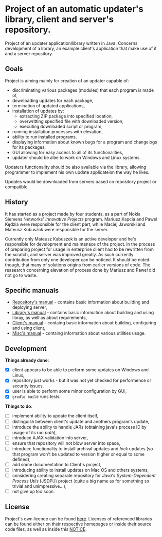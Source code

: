 ﻿Project of an automatic updater's library, client and server's repository.
===========

Project of an updater application/library written in Java. Concerns development
of a library, an example client's application that make use of it and a server
repository.

Goals
-----------
Project is aiming mainly for creation of an updater capable of:
 * discriminating various packages (modules) that each program is made of,
 * downloading updates for each package,
 * termination of updated applications,
 * installation of updates by:
   * extracting ZIP package into specified location,
   * overwritting specified file with downloaded version,
   * executing downloaded script or program,
 * running installation processes with elevation,
 * ability to run installed programs,
 * displaying information about known bugs for a program and changelogs for its
   packages,
 * GUI allowing for easy access to all of its functionalities,
 * updater should be albe to work on Windows and Linux systems.

Updaters functionality should be also available via the library, allowing programmer
to implement his own update applicateion the way he likes.

Updates would be downloaded from servers based on repository project or compatible.

History
-----------

It has started as a project made by four students, as a part of Nokia Siemens
Networks' *Innovative Projects* program. Mariusz Kapcia and Paweł Kędzia were
responsible for the client part, while Maciej Jaworski and Mateusz Kubuszok
were responsible for the server.

Currently only Mateusz Kubuszok is an active developer and he's responsible for
development and maintenace of the project. In the process of preparing project
for usage in enterprise client had to be rewritten from the scratch, and server
was improved greatly. As such currently contribution from only one
developer can be noticed. It should be noted though, that many of solutions
origins from earlier versions of code. The reasearch concerning elevation of
process done by Mariusz and Paweł did not go to waste.

Specific manuals
-----------
 * [Repository's manual](Readmes/README.REPOSITORY.md) - contains basic information about
 building and deploying server,
 * [Library's manual](Readmes/README.LIBRARY.md) - contains basic information about
 building and using libray, as well as about requirements,
 * [Client's manual](Readmes/README.CLIENT.md) - containg basic information about
 building, configuring and using client,
 * [Misc's manual](Readmes/README.MISC.md) - containg information about various utilities
 usage.

Development
-----------

**Things already done**:
 - [x] client appears to be able to perform some updates on Windows and Linux,
 - [x] repository just works - but it was not yet checked for performence
 or security issues,
 - [x] user is able to perform some minor configuration by GUI,
 - [x] `gradle build` runs tests.

**Things to do**:
 - [ ] implement ability to update the client itself,
 - [ ] distinguish between client's update and anothers program's update,
 - [ ] introduce the ability to handle JARs (obtaining java's process ID by usage of
 its *run path*),
 - [ ] introduce AJAX validation into server,
 - [ ] ensure that repository will not blow server into space,
 - [ ] introduce functionality to install archival updates and *lock* updates (so
 that program won't be updated to version higher or equal to some defined),
 - [ ] add some documentation to Client's project,
 - [ ] introducing ability to install updates on Mac OS and others systems,
 - [ ] considering creating separate repository for *Java's System-Dependent
 Process Utils* (JSDPU) project (quite a big name as for something so trivial
 and unimpressive...),
 - [ ] not give up too soon.

License
-----------
Project's own licence can be found [here](LICENSE.md). Licenses of referenced libraries
can be found either on their respective homepages or inside their source code files,
as well as inside this [NOTICE](NOTICE.md).
